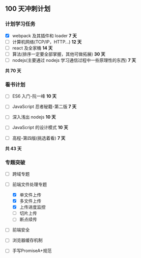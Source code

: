 ## 100 天冲刺计划

### 计划学习任务

- [x] webpack 及其插件和 loader **7 天**
- [ ] 计算机网络(TCP/IP，HTTP...) **12 天**
- [ ] react 及全家桶 **14 天**
- [ ] 算法(排序一定要全部掌握，其他可做拓展) **30 天**
- [ ] nodejs(主要通过 nodejs 学习通信过程中一些原理性的东西) **7 天**

**共 70 天**

### 看书计划

- [ ] ES6 入门-阮一峰 **10 天**
- [ ] JavaScript 忍者秘籍-第二版 **7 天**
- [ ] 深入浅出 nodejs **10 天**
- [ ] JavaScript 的设计模式 **10 天**
- [ ] 高程-第四版(挑选着看) **7 天**


**共 43 天**

### 专题突破

- [ ] 跨域专题
- [ ] 前端文件处理专题
    - [x] 单文件上传
    - [x] 多文件上传
    - [x] 上传进度监控
    - [ ] 切片上传
    - [ ] 断点续传
- [ ] 前端安全
- [ ] 浏览器缓存机制
- [ ] 手写PromiseA+规范

